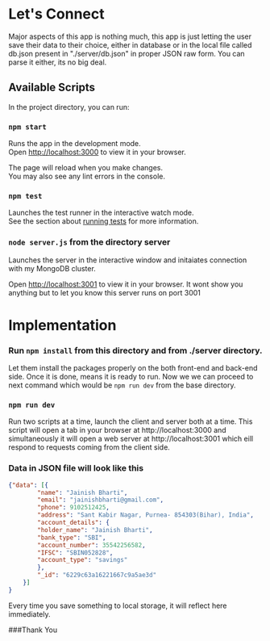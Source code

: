 # Let's Connect

Major aspects of this app is nothing much, this app is just letting the user save their data to their choice, either in database or in the local file called db.json present in "./server/db.json" in proper JSON raw form. You can parse it either, its no big deal.

## Available Scripts

In the project directory, you can run:

### `npm start`

Runs the app in the development mode.\
Open [http://localhost:3000](http://localhost:3000) to view it in your browser.

The page will reload when you make changes.\
You may also see any lint errors in the console.

### `npm test`

Launches the test runner in the interactive watch mode.\
See the section about [running tests](https://facebook.github.io/create-react-app/docs/running-tests) for more information.


### `node server.js` from the directory server

Launches the server in the interactive window and initaiates connection with my MongoDB cluster.

Open [http://localhost:3001](http://localhost:3001) to view it in your browser. It wont show you anything but to let you know this server runs on port 3001

# Implementation

### Run `npm install` from this directory and from ./server directory.

Let them install the packages properly on the both front-end and back-end side. Once it is done, means it is ready to run. Now we we can proceed to next command which would be `npm run dev` from the base directory.

### `npm run dev`

Run two scripts at a time, launch the client and server both at a time.
This script will open a tab in your browser at http://localhost:3000 and simultaneously it will open a web server at http://localhost:3001 which eill respond to requests coming from the client side.


### Data in JSON file will look like this 

```json
{"data": [{
		"name": "Jainish Bharti",
		"email": "jainishbharti@gmail.com",
		"phone": 9102512425,
		"address": "Sant Kabir Nagar, Purnea- 854303(Bihar), India",
		"account_details": {
		"holder_name": "Jainish Bharti",
		"bank_type": "SBI",
		"account_number": 35542256582,
		"IFSC": "SBIN052828",
		"account_type": "savings"
		},
		"_id": "6229c63a16221667c9a5ae3d"
	}]
}
```

Every time you save something to local storage, it will reflect here immediately.

###Thank You
